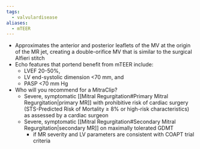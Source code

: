 ```yaml
---
tags:
  - valvulardisease
aliases:
  - mTEER
---
```

- Approximates the anterior and posterior leaflets of the MV at the origin of the MR jet, creating a double-orifice MV that is similar to the surgical Alfieri stitch
- Echo features that portend benefit from mTEER include:
	- LVEF 20-50%,
	- LV end-systolic dimension <70 mm, and 
	- PASP <70 mm Hg
- Who will you recommend for a MitraClip?
	- Severe, symptomatic [[Mitral Regurgitation#Primary Mitral Regurgitation|primary MR]] with prohibitive risk of cardiac surgery (STS-Predicted Risk of Mortality ≥ 8% or high-risk characteristics) as assessed by a cardiac surgeon
	- Severe, symptomatic [[Mitral Regurgitation#Secondary Mitral Regurgitation|secondary MR]] on maximally tolerated GDMT
		- if MR severity and LV parameters are consistent with COAPT trial criteria